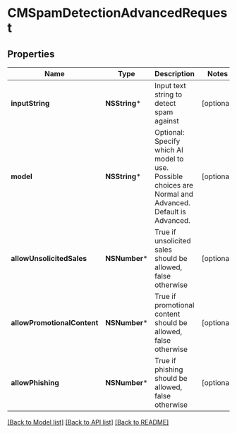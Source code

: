 # CMSpamDetectionAdvancedRequest

## Properties
Name | Type | Description | Notes
------------ | ------------- | ------------- | -------------
**inputString** | **NSString*** | Input text string to detect spam against | [optional] 
**model** | **NSString*** | Optional: Specify which AI model to use.  Possible choices are Normal and Advanced.  Default is Advanced. | [optional] 
**allowUnsolicitedSales** | **NSNumber*** | True if unsolicited sales should be allowed, false otherwise | [optional] 
**allowPromotionalContent** | **NSNumber*** | True if promotional content should be allowed, false otherwise | [optional] 
**allowPhishing** | **NSNumber*** | True if phishing should be allowed, false otherwise | [optional] 

[[Back to Model list]](../README.md#documentation-for-models) [[Back to API list]](../README.md#documentation-for-api-endpoints) [[Back to README]](../README.md)


